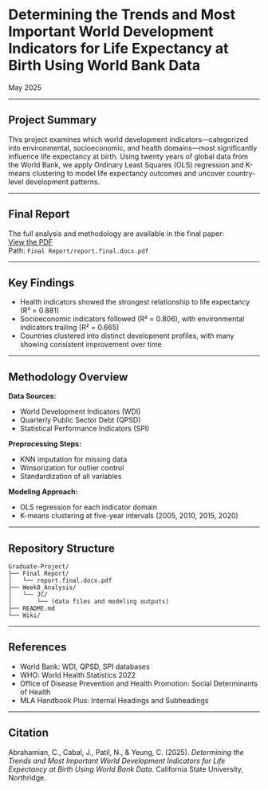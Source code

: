 # Determining the Trends and Most Important World Development Indicators for Life Expectancy at Birth Using World Bank Data

May 2025

---

## Project Summary

This project examines which world development indicators—categorized into environmental, socioeconomic, and health domains—most significantly influence life expectancy at birth. Using twenty years of global data from the World Bank, we apply Ordinary Least Squares (OLS) regression and K-means clustering to model life expectancy outcomes and uncover country-level development patterns.

---

## Final Report

The full analysis and methodology are available in the final paper:  
[View the PDF](https://github.com/celineabra/Graduate-Project/blob/main/Final%20Report/report.final.docx.pdf)  
Path: `Final Report/report.final.docx.pdf`

---

## Key Findings

- Health indicators showed the strongest relationship to life expectancy (R² = 0.881)
- Socioeconomic indicators followed (R² = 0.806), with environmental indicators trailing (R² = 0.665)
- Countries clustered into distinct development profiles, with many showing consistent improvement over time


---

## Methodology Overview

**Data Sources:**
- World Development Indicators (WDI)
- Quarterly Public Sector Debt (QPSD)
- Statistical Performance Indicators (SPI)

**Preprocessing Steps:**
- KNN imputation for missing data
- Winsorization for outlier control
- Standardization of all variables

**Modeling Approach:**
- OLS regression for each indicator domain
- K-means clustering at five-year intervals (2005, 2010, 2015, 2020)

---

## Repository Structure

```
Graduate-Project/
├── Final Report/
│   └── report.final.docx.pdf
├── Week8_Analysis/
│   └── JC/
│       └── (data files and modeling outputs)
├── README.md
└── Wiki/
```

---

## References

- World Bank: WDI, QPSD, SPI databases
- WHO: World Health Statistics 2022
- Office of Disease Prevention and Health Promotion: Social Determinants of Health
- MLA Handbook Plus: Internal Headings and Subheadings

---

## Citation

Abrahamian, C., Cabal, J., Patil, N., & Yeung, C. (2025). *Determining the Trends and Most Important World Development Indicators for Life Expectancy at Birth Using World Bank Data*. California State University, Northridge.
